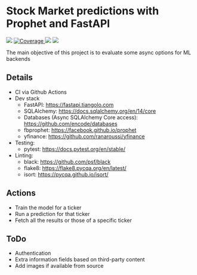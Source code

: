 # Stock Market predictions with Prophet and FastAPI

<p align="left">
   <img src="https://github.com/rafapi/fastapi-prophet/workflows/Continuous%20Integration%20and%20Delivery/badge.svg?branch=master">
   <a href="https://github.com/rafapi/fastapi-prophet" target="_blank">
      <img src="https://codecov.io/gh/rafapi/fastapi-prophet/branch/master/graph/badge.svg" alt="Coverage">
   </a>
     <img src="https://img.shields.io/github/license/rafapi/fastapi-prophet">
     <img src="https://img.shields.io/github/last-commit/rafapi/fastapi-prophet">
</p>
The main objective of this project is to evaluate some async options for ML backends

## Details
* CI via Github Actions
* Dev stack
  * FastAPI: https://fastapi.tiangolo.com
  * SQLAlchemy: https://docs.sqlalchemy.org/en/14/core
  * Databases (Async SQLAlchemy Core access): https://github.com/encode/databases
  * fbprophet: https://facebook.github.io/prophet
  * yfinance: https://github.com/ranaroussi/yfinance
* Testing:
  * pytest: https://docs.pytest.org/en/stable/
* Linting:
  * black: https://github.com/psf/black
  * flake8: https://flake8.pycqa.org/en/latest/
  * isort: https://pycqa.github.io/isort/

## Actions
* Train the model for a ticker
* Run a prediction for that ticker
* Fetch all the results or those of a specific ticker

## ToDo
* Authentication
* Extra information fields based on third-party content
* Add images if available from source
